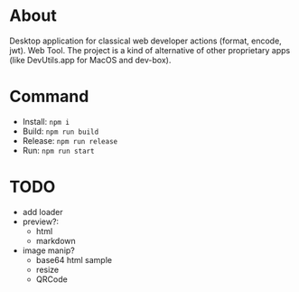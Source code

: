 # About

Desktop application for classical web developer actions (format, encode, jwt). Web Tool.
The project is a kind of alternative of other proprietary apps (like DevUtils.app for MacOS and dev-box).

# Command

- Install: `npm i`
- Build: `npm run build`
- Release: `npm run release`
- Run: `npm run start`

# TODO

- add loader
- preview?:
  - html
  - markdown
- image manip?
  - base64 html sample
  - resize
  - QRCode
